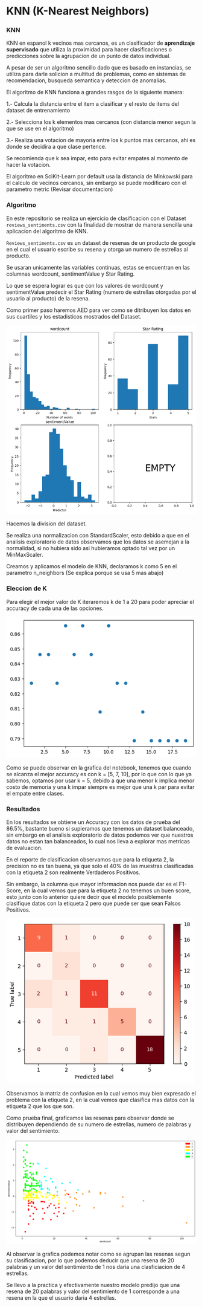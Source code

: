# KNN (K-Nearest Neighbors)

### KNN

KNN en espanol k vecinos mas cercanos, es un clasificador de <strong>aprendizaje supervisado</strong> que utiliza la proximidad para hacer clasificaciones o predicciones sobre la agrupacion de un punto de datos individual.

A pesar de ser un algoritmo sencillo dado que es basado en instancias, se utiliza para darle solicion a multitud de problemas, como en sistemas de recomendacion, busqueda semantica y deteccion de anomalias.

El algoritmo de KNN funciona a grandes rasgos de la siguiente manera:

1.- Calcula la distancia entre el item a clasificar y el resto de items del dataset de entrenamiento

2.- Selecciona los k elementos mas cercanos (con distancia menor segun la que se use en el algoritmo)

3.- Realiza una votacion de mayoria entre los k puntos mas cercanos, ahi es donde se decidira a que clase pertence.

Se recomienda que k sea impar, esto para evitar empates al momento de hacer la votacion.

El algoritmo en SciKit-Learn por default usa la distancia de Minkowski para el calculo de vecinos cercanos, sin embargo se puede modificaro con el parametro metric (Revisar documentacion)

### Algoritmo

En este repositorio se realiza un ejercicio de clasificacion con el Dataset `reviews_sentiments.csv` con la finalidad de mostrar de manera sencilla una aplicacion del algoritmo de KNN. 

`Reviews_sentiments.csv` es un dataset de resenas de un producto de google en el cual el usuario escribe su resena y otorga un numero de estrellas al producto.

Se usaran unicamente las variables continuas, estas se encuentran en las columnas wordcount, sentimentValue y Star Rating.

Lo que se espera lograr es que con los valores de wordcount y sentimentValue predecir el Star Rating (numero de estrellas otorgadas por el usuario al producto) de la resena.

Como primer paso haremos AED para ver como se ditribuyen los datos en sus cuartiles y los estadisticos mostrados del Dataset.

![AED](https://raw.githubusercontent.com/danielgpalma/Reviews_KNN/main/AED.png)

Hacemos la division del dataset.

Se realiza una normalizacion con StandardScaler, esto debido a que en el analisis exploratorio de datos observamos que los datos se asemejan a la normalidad, si no hubiera sido asi hubieramos optado tal vez por un MinMaxScaler.

Creamos y aplicamos el modelo de KNN, declaramos k como 5 en el parametro n_neighbors (Se explica porque se usa 5 mas abajo)

### Eleccion de K

Para elegir el mejor valor de K iteraremos k de 1 a 20 para poder apreciar el accuracy de cada una de las opciones.

![K Seleccion](https://raw.githubusercontent.com/danielgpalma/Reviews_KNN/main/K_Seleccion.png)


Como se puede observar en la grafica del notebook, tenemos que cuando se alcanza el mejor accuracy es con k = [5, 7, 10], por lo que con lo que ya sabemos, optamos por usar k = 5, debido a que una menor k implica menor costo de memoria y una k impar siempre es mejor que una k par para evitar el empate entre clases. 

### Resultados

En los resultados se obtiene un Accuracy con los datos de prueba del 86.5%, bastante bueno si supieramos que tenemos un dataset balanceado, sin embargo en el analisis exploratorio de datos podemos ver que nuestros datos no estan tan balanceados, lo cual nos lleva a explorar mas metricas de evaluacion.

En el reporte de clasificacion observamos que para la etiqueta 2, la precision no es tan buena, ya que solo el 40% de las muestras clasificadas con la etiqueta 2 son realmente Verdaderos Positivos.

Sin embargo, la columna que mayor informacion nos puede dar es el F1-Score, en la cual vemos que para la etiqueta 2 no tenemos un buen score, esto junto con lo anterior quiere decir que el modelo posiblemente clasifique datos con la etiqueta 2 pero que puede ser que sean Falsos Positivos.

![Matriz de Confusion](https://raw.githubusercontent.com/danielgpalma/Reviews_KNN/main/confuion_matrix.png)

Observamos la matriz de confusion en la cual vemos muy bien expresado el problema con la etiqueta 2, en la cual vemos que clasifica mas datos con la etiqueta 2 que los que son.

Como prueba final, graficamos las resenas para observar donde se distribuyen dependiendo de su numero de estrellas, numero de palabras y valor del sentimiento.

![Distribucion de Resenas](https://raw.githubusercontent.com/danielgpalma/Reviews_KNN/main/resultado.png)

Al observar la grafica podemos notar como se agrupan las resenas segun su clasificacion, por lo que podemos deducir que una resena de 20 palabras y un valor del sentimiento de 1 nos daria una clasficiacion de 4 estrellas.

Se llevo a la practica y efectivamente nuestro modelo predijo que una resena de 20 palabras y valor del sentimiento de 1 corresponde a una resena en la que el usuario daria 4 estrellas.
